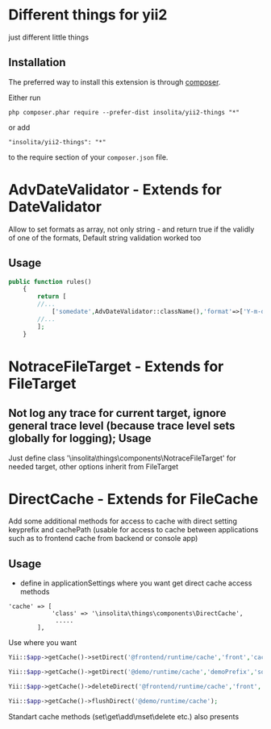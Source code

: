 Different things for yii2
=========================
just different little things

Installation
------------

The preferred way to install this extension is through [composer](http://getcomposer.org/download/).

Either run

```
php composer.phar require --prefer-dist insolita/yii2-things "*"
```

or add

```
"insolita/yii2-things": "*"
```

to the require section of your `composer.json` file.

AdvDateValidator - Extends for DateValidator
===================================
Allow to set formats as array, not only string - and return true if the validly of one of the formats, Default string validation worked too

Usage
-----
```php
public function rules()
    {
        return [
        //...
            ['somedate',AdvDateValidator::className(),'format'=>['Y-m-d H:i:s','Y-m-d','Y-m']],
        //...
        ];
    }

```

NotraceFileTarget - Extends for FileTarget
===================================
Not log any trace for current target, ignore general trace level (because trace level sets globally for logging);
Usage
-----
Just define class '\insolita\things\components\NotraceFileTarget'  for needed target, other options inherit from FileTarget

DirectCache - Extends for FileCache
===================================
Add some additional methods for access to cache with direct setting keyprefix and cachePath
(usable for access to cache between applications such as to frontend cache from backend or console app)

Usage
-----

 - define in applicationSettings where you want get direct cache access methods

 ```
 'cache' => [
             'class' => '\insolita\things\components\DirectCache',
              .....
         ],
```

Use where you want

```php
Yii::$app->getCache()->setDirect('@frontend/runtime/cache','front','cache_1','data_1', $duration);

Yii::$app->getCache()->getDirect('@demo/runtime/cache','demoPrefix','somecachekey');

Yii::$app->getCache()->deleteDirect('@frontend/runtime/cache','front','cache_1');

Yii::$app->getCache()->flushDirect('@demo/runtime/cache');

```
Standart cache methods (set\get\add\mset\delete  etc.) also presents